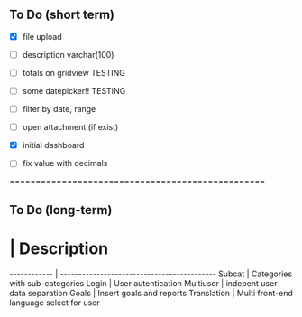To Do (short term) 
------------------

- [x] file upload
- [ ] description	varchar(100)
- [ ] totals on gridview TESTING
- [ ] some datepicker!! TESTING
- [ ] filter by date, range
- [ ] open attachment (if exist)
- [x] initial dashboard
- [ ] fix value with decimals



=================================================

To Do (long-term) 
-----------------

# | Description
------------ | -------------------------------------------
Subcat | Categories with sub-categories
Login | User autentication
Multiuser | indepent user data separation
Goals | Insert goals and reports 
Translation | Multi front-end language select for user
